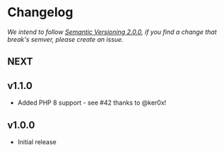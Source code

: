 # Changelog

*We intend to follow [Semantic Versioning 2.0.0](https://semver.org/), if you 
find a change that break's semver, please create an issue.*

## NEXT

## v1.1.0

* Added PHP 8 support - see #42 thanks to @ker0x!

## v1.0.0

* Initial release
